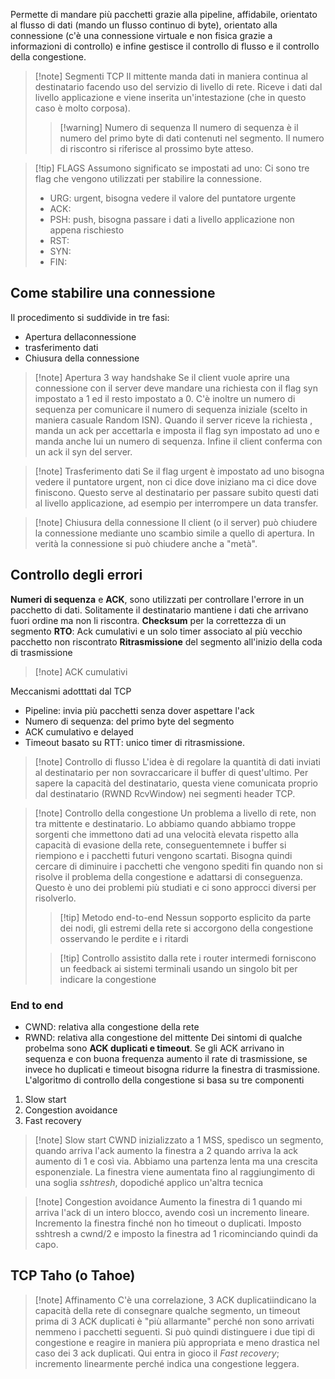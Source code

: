 Permette di mandare più pacchetti grazie alla pipeline, affidabile, orientato al flusso di dati (mando un flusso continuo di byte), orientato alla connessione (c'è una connessione virtuale e non fisica grazie a informazioni di controllo) e infine gestisce il controllo di flusso e il controllo della congestione.

>[!note] Segmenti TCP
>Il mittente manda dati in maniera continua al destinatario facendo uso del servizio di livello di rete.
>Riceve i dati dal livello applicazione e viene inserita un'intestazione (che in questo caso è molto corposa).
>
>>[!warning] Numero di sequenza
>>Il numero di sequenza è il numero del primo byte di dati contenuti nel segmento. Il numero di riscontro si riferisce al prossimo byte atteso.

>[!tip] FLAGS
>Assumono significato se impostati ad uno:
>Ci sono tre flag che vengono utilizzati per stabilire la connessione.
>- URG: urgent, bisogna vedere il valore del puntatore urgente
>- ACK:
>- PSH: push, bisogna passare i dati a livello applicazione non appena rischiesto
>- RST:
>- SYN:
>- FIN:

## Come stabilire una connessione
Il procedimento si suddivide in tre fasi:
- Apertura dellaconnessione
- trasferimento dati
- Chiusura della connessione

>[!note] Apertura
>3 way handshake
>Se il client vuole aprire una connessione con il server deve mandare una richiesta con il flag syn impostato a 1 ed il resto impostato a 0. C'è inoltre un numero di sequenza per comunicare il numero di sequenza iniziale (scelto in maniera casuale Random ISN). Quando il server riceve la richiesta , manda un ack per accettarla e imposta il flag syn impostato ad uno e manda anche lui un numero di sequenza. Infine il client conferma con un ack il syn del server.

>[!note] Trasferimento dati
>Se il flag urgent è impostato ad uno bisogna vedere il puntatore urgent, non ci dice dove iniziano ma ci dice dove finiscono. Questo serve al destinatario per passare subito questi dati al livello applicazione, ad esempio per interrompere un data transfer.

>[!note] Chiusura della connessione
>Il client (o il server) può chiudere la connessione mediante uno scambio simile a quello di apertura.
>In verità la connessione si può chiudere anche a "metà".

## Controllo degli errori
**Numeri di sequenza** e **ACK**, sono utilizzati per controllare l'errore in un pacchetto di dati.
Solitamente il destinatario mantiene i dati che arrivano fuori ordine ma non li riscontra.
**Checksum** per la correttezza di un segmento
**RTO**: Ack cumulativi e un solo timer associato al più vecchio pacchetto non riscontrato
**Ritrasmissione** del segmento all'inizio della coda di trasmissione

>[!note] ACK cumulativi

Meccanismi adotttati dal TCP
- Pipeline: invia più pacchetti senza dover aspettare l'ack
- Numero di sequenza: del primo byte del segmento
- ACK cumulativo e delayed
- Timeout basato su RTT: unico timer di ritrasmissione.
>[!note] Controllo di flusso
>L'idea è di regolare la quantità di dati inviati al destinatario per non sovraccaricare il buffer di quest'ultimo.
>Per sapere la capacità del destinatario, questa viene comunicata proprio dal destinatario (RWND RcvWindow) nei segmenti header TCP.

>[!note] Controllo della congestione
>Un problema a livello di rete, non tra mittente e destinatario. Lo abbiamo quando abbiamo troppe sorgenti che immettono dati ad una velocità elevata rispetto alla capacità di evasione della rete, conseguentemnete i buffer si riempiono e i pacchetti futuri vengono scartati. Bisogna quindi cercare di diminuire i pacchetti che vengono spediti fin quando non si risolve il problema della congestione e adattarsi di conseguenza.
>Questo è uno dei problemi più studiati e ci sono approcci diversi per risolverlo.
>>[!tip] Metodo end-to-end
>>Nessun sopporto esplicito da parte dei nodi, gli estremi della rete si accorgono della congestione osservando le perdite e i ritardi
>
>>[!tip] Controllo assistito dalla rete
>>i router intermedi forniscono un feedback ai sistemi terminali usando un singolo bit per indicare la congestione

### End to end
- CWND: relativa alla congestione della rete
- RWND: relativa alla congestione del mittente
Dei sintomi di qualche probelma sono **ACK duplicati e timeout**. Se gli ACK arrivano in sequenza e con buona frequenza aumento il rate di trasmissione, se invece ho duplicati e timeout bisogna ridurre la finestra di trasmissione.
L'algoritmo di controllo della congestione si basa su tre componenti
1) Slow start
2) Congestion avoidance
3) Fast recovery
>[!note] Slow start
>CWND inizializzato a 1 MSS, spedisco un segmento, quando arriva l'ack aumento la finestra a 2 quando arriva la ack aumento di 1 e così via. Abbiamo una partenza lenta ma una crescita esponenziale.
>La finestra viene aumentata fino al raggiungimento di una soglia *sshtresh*, dopodiché applico un'altra tecnica

>[!note] Congestion avoidance
>Aumento la finestra di 1 quando mi arriva l'ack di un intero blocco, avendo così un incremento lineare. Incremento la finestra finché non ho timeout o duplicati. Imposto sshtresh a cwnd/2 e imposto la finestra ad 1 ricominciando quindi da capo.

## TCP Taho (o Tahoe)


>[!note] Affinamento
>C'è una correlazione, 3 ACK duplicatiindicano la capacità della rete di consegnare qualche segmento, un timeout prima di 3 ACK duplicati è "più allarmante" perché non sono arrivati nemmeno i pacchetti seguenti.
>Si può quindi distinguere i due tipi di congestione e reagire in maniera più appropriata e meno drastica nel caso dei 3 ack duplicati. 
>Qui entra in gioco il *Fast recovery*; incremento linearmente perché indica una congestione leggera.





 



